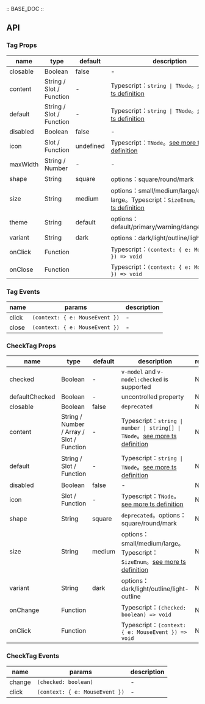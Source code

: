 :: BASE_DOC ::

## API
### Tag Props

name | type | default | description | required
-- | -- | -- | -- | --
closable | Boolean | false | \- | N
content | String / Slot / Function | - | Typescript：`string \| TNode`。[see more ts definition](https://github.com/Tencent/tdesign-mobile-vue/blob/develop/src/common.ts) | N
default | String / Slot / Function | - | Typescript：`string \| TNode`。[see more ts definition](https://github.com/Tencent/tdesign-mobile-vue/blob/develop/src/common.ts) | N
disabled | Boolean | false | \- | N
icon | Slot / Function | undefined | Typescript：`TNode`。[see more ts definition](https://github.com/Tencent/tdesign-mobile-vue/blob/develop/src/common.ts) | N
maxWidth | String / Number | - | \- | N
shape | String | square | options：square/round/mark | N
size | String | medium | options：small/medium/large/extra-large。Typescript：`SizeEnum`。[see more ts definition](https://github.com/Tencent/tdesign-mobile-vue/blob/develop/src/common.ts) | N
theme | String | default | options：default/primary/warning/danger/success | N
variant | String | dark | options：dark/light/outline/light-outline | N
onClick | Function |  | Typescript：`(context: { e: MouseEvent }) => void`<br/> | N
onClose | Function |  | Typescript：`(context: { e: MouseEvent }) => void`<br/> | N

### Tag Events

name | params | description
-- | -- | --
click | `(context: { e: MouseEvent })` | \-
close | `(context: { e: MouseEvent })` | \-

### CheckTag Props

name | type | default | description | required
-- | -- | -- | -- | --
checked | Boolean | - | `v-model` and `v-model:checked` is supported | N
defaultChecked | Boolean | - | uncontrolled property | N
closable | Boolean | false | `deprecated` | N
content | String / Number / Array / Slot / Function | - | Typescript：`string \| number \| string[] \| TNode`。[see more ts definition](https://github.com/Tencent/tdesign-mobile-vue/blob/develop/src/common.ts) | N
default | String / Slot / Function | - | Typescript：`string \| TNode`。[see more ts definition](https://github.com/Tencent/tdesign-mobile-vue/blob/develop/src/common.ts) | N
disabled | Boolean | false | \- | N
icon | Slot / Function | - | Typescript：`TNode`。[see more ts definition](https://github.com/Tencent/tdesign-mobile-vue/blob/develop/src/common.ts) | N
shape | String | square | `deprecated`。options：square/round/mark | N
size | String | medium | options：small/medium/large。Typescript：`SizeEnum`。[see more ts definition](https://github.com/Tencent/tdesign-mobile-vue/blob/develop/src/common.ts) | N
variant | String | dark | options：dark/light/outline/light-outline | N
onChange | Function |  | Typescript：`(checked: boolean) => void`<br/> | N
onClick | Function |  | Typescript：`(context: { e: MouseEvent }) => void`<br/> | N

### CheckTag Events

name | params | description
-- | -- | --
change | `(checked: boolean)` | \-
click | `(context: { e: MouseEvent })` | \-

